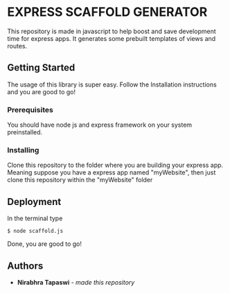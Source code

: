 # EXPRESS SCAFFOLD GENERATOR

This repository is made in javascript to help boost and save development time for express apps.
It generates some prebuilt templates of views and routes.

## Getting Started

The usage of this library is super easy. Follow the Installation instructions and you are good to go!

### Prerequisites

You should have node js and express framework on your system preinstalled.

### Installing

Clone this repository to the folder where you are building your express app.
Meaning suppose you have a express app named "myWebsite", then just clone this repository within the "myWebsite" folder

## Deployment

In the terminal type

```
$ node scaffold.js
```

Done, you are good to go!

## Authors

* **Nirabhra Tapaswi** - *made this repository*